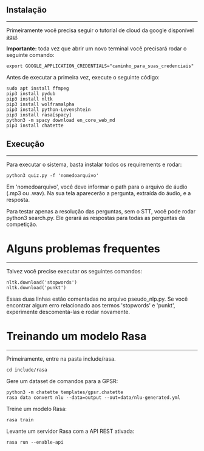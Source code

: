 ## Instalação
----------

Primeiramente você precisa seguir o tutorial de cloud da google disponível [aqui](https://cloud.google.com/speech-to-text/docs/quickstart-client-libraries).

**Importante:** toda vez que abrir um novo terminal você precisará rodar o seguinte comando: 

`export GOOGLE_APPLICATION_CREDENTIALS="caminho_para_suas_credenciais"`

Antes de executar a primeira vez, execute o seguinte código: 

~~~
sudo apt install ffmpeg
pip3 install pydub
pip3 install nltk
pip3 install wolframalpha
pip3 install python-Levenshtein
pip3 install rasa[spacy]
python3 -m spacy download en_core_web_md
pip3 install chatette

~~~

## Execução
----------
Para executar o sistema, basta instalar todos os requirements e rodar:

~~~
python3 quiz.py -f 'nomedoarquivo'
~~~

Em 'nomedoarquivo', você deve informar o path para o arquivo de áudio (.mp3 ou .wav).
Na sua tela aparecerão a pergunta, extraída do áudio, e a resposta.

Para testar apenas a resolução das perguntas, sem o STT, você pode rodar python3 search.py.
Ele gerará as respostas para todas as perguntas da competição.

# Alguns problemas frequentes
---------
Talvez você precise executar os seguintes comandos:

~~~
nltk.download('stopwords')
nltk.download('punkt')
~~~

Essas duas linhas estão comentadas no arquivo pseudo_nlp.py. Se você encontrar algum erro relacionado aos termos 'stopwords' e 'punkt', experimente descomentá-las e rodar novamente.

# Treinando um modelo Rasa
---------
Primeiramente, entre na pasta include/rasa.

~~~
cd include/rasa
~~~

Gere um dataset de comandos para a GPSR:

~~~
python3 -m chatette templates/gpsr.chatette
rasa data convert nlu --data=output --out=data/nlu-generated.yml
~~~

Treine um modelo Rasa:

~~~
rasa train
~~~

Levante um servidor Rasa com a API REST ativada:

~~~
rasa run --enable-api
~~~
